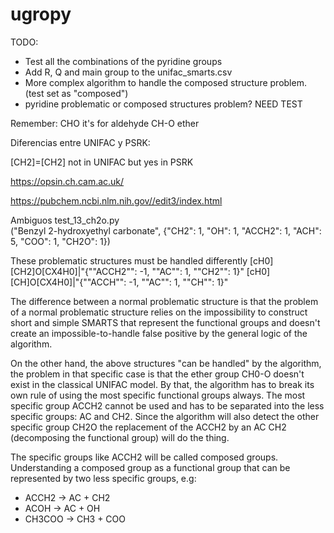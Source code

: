 # ugropy

TODO:

- Test all the combinations of the pyridine groups
- Add R, Q and main group to the unifac_smarts.csv
- More complex algorithm to handle the composed structure problem. (test set as "composed")
- pyridine problematic or composed structures problem? NEED TEST

Remember:
CHO it's for aldehyde
CH-O ether

Diferencias entre UNIFAC y PSRK:

[CH2]=[CH2] not in UNIFAC but yes in PSRK

https://opsin.ch.cam.ac.uk/

https://pubchem.ncbi.nlm.nih.gov//edit3/index.html

Ambiguos
test_13_ch2o.py  
("Benzyl 2-hydroxyethyl carbonate", {"CH2": 1, "OH": 1, "ACCH2": 1, "ACH": 5, "COO": 1, "CH2O": 1})

These problematic structures must be handled differently
[cH0][CH2]O[CX4H0]|"{""ACCH2"": -1, ""AC"": 1, ""CH2"": 1}"
[cH0][CH]O[CX4H0]|"{""ACCH"": -1, ""AC"": 1, ""CH"": 1}"

The difference between a normal problematic structure is that the problem of 
a normal problematic structure relies on the impossibility to construct short 
and simple SMARTS that represent the functional groups and doesn't create an 
impossible-to-handle false positive by the general logic of the algorithm.

On the other hand, the above structures "can be handled" by the algorithm, the
problem in that specific case is that the ether group CH0-O doesn't exist in 
the classical UNIFAC model. By that, the algorithm has to break its own rule
of using the most specific functional groups always. The most specific group
ACCH2 cannot be used and has to be separated into the less specific groups: AC 
and CH2. Since the algorithm will also detect the other specific group CH2O
the replacement of the ACCH2 by an AC CH2 (decomposing the functional group) 
will do the thing.

The specific groups like ACCH2 will be called composed groups. Understanding
a composed group as a functional group that can be represented by two less 
specific groups, e.g:

- ACCH2 -> AC + CH2
- ACOH -> AC + OH
- CH3COO -> CH3 + COO
